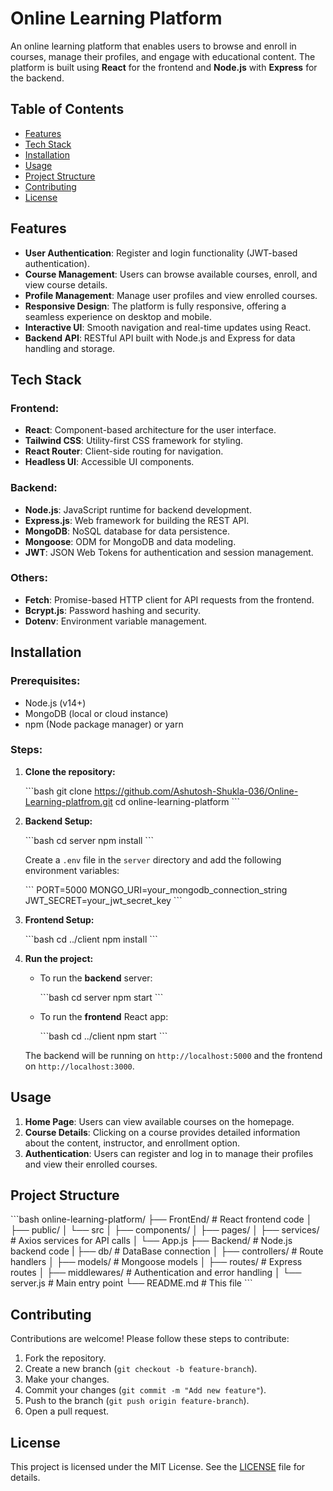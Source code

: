
# Online Learning Platform

An online learning platform that enables users to browse and enroll in courses, manage their profiles, and engage with educational content. The platform is built using **React** for the frontend and **Node.js** with **Express** for the backend.

## Table of Contents
- [Features](#features)
- [Tech Stack](#tech-stack)
- [Installation](#installation)
- [Usage](#usage)
- [Project Structure](#project-structure)
- [Contributing](#contributing)
- [License](#license)

## Features

- **User Authentication**: Register and login functionality (JWT-based authentication).
- **Course Management**: Users can browse available courses, enroll, and view course details.
- **Profile Management**: Manage user profiles and view enrolled courses.
- **Responsive Design**: The platform is fully responsive, offering a seamless experience on desktop and mobile.
- **Interactive UI**: Smooth navigation and real-time updates using React.
- **Backend API**: RESTful API built with Node.js and Express for data handling and storage.

## Tech Stack

### Frontend:
- **React**: Component-based architecture for the user interface.
- **Tailwind CSS**: Utility-first CSS framework for styling.
- **React Router**: Client-side routing for navigation.
- **Headless UI**: Accessible UI components.
  
### Backend:
- **Node.js**: JavaScript runtime for backend development.
- **Express.js**: Web framework for building the REST API.
- **MongoDB**: NoSQL database for data persistence.
- **Mongoose**: ODM for MongoDB and data modeling.
- **JWT**: JSON Web Tokens for authentication and session management.

### Others:
- **Fetch**: Promise-based HTTP client for API requests from the frontend.
- **Bcrypt.js**: Password hashing and security.
- **Dotenv**: Environment variable management.

## Installation

### Prerequisites:
- Node.js (v14+)
- MongoDB (local or cloud instance)
- npm (Node package manager) or yarn

### Steps:

1. **Clone the repository:**

   \`\`\`bash
   git clone https://github.com/Ashutosh-Shukla-036/Online-Learning-platfrom.git
   cd online-learning-platform
   \`\`\`

2. **Backend Setup:**

   \`\`\`bash
   cd server
   npm install
   \`\`\`

   Create a `.env` file in the `server` directory and add the following environment variables:

   \`\`\`
   PORT=5000
   MONGO_URI=your_mongodb_connection_string
   JWT_SECRET=your_jwt_secret_key
   \`\`\`

3. **Frontend Setup:**

   \`\`\`bash
   cd ../client
   npm install
   \`\`\`

4. **Run the project:**

   - To run the **backend** server:

     \`\`\`bash
     cd server
     npm start
     \`\`\`

   - To run the **frontend** React app:

     \`\`\`bash
     cd ../client
     npm start
     \`\`\`

   The backend will be running on `http://localhost:5000` and the frontend on `http://localhost:3000`.

## Usage

1. **Home Page**: Users can view available courses on the homepage.
2. **Course Details**: Clicking on a course provides detailed information about the content, instructor, and enrollment option.
3. **Authentication**: Users can register and log in to manage their profiles and view their enrolled courses.

## Project Structure

\`\`\`bash
online-learning-platform/
├── FrontEnd/            # React frontend code
│   ├── public/
│   └── src
│       ├── components/
│       ├── pages/
│       ├── services/  # Axios services for API calls
│       └── App.js
├── Backend/           # Node.js backend code
|   ├── db/            # DataBase connection
│   ├── controllers/   # Route handlers
│   ├── models/        # Mongoose models
│   ├── routes/        # Express routes
│   ├── middlewares/   # Authentication and error handling
│   └── server.js      # Main entry point
└── README.md          # This file
\`\`\`

## Contributing

Contributions are welcome! Please follow these steps to contribute:

1. Fork the repository.
2. Create a new branch (`git checkout -b feature-branch`).
3. Make your changes.
4. Commit your changes (`git commit -m "Add new feature"`).
5. Push to the branch (`git push origin feature-branch`).
6. Open a pull request.

## License

This project is licensed under the MIT License. See the [LICENSE](LICENSE) file for details.
